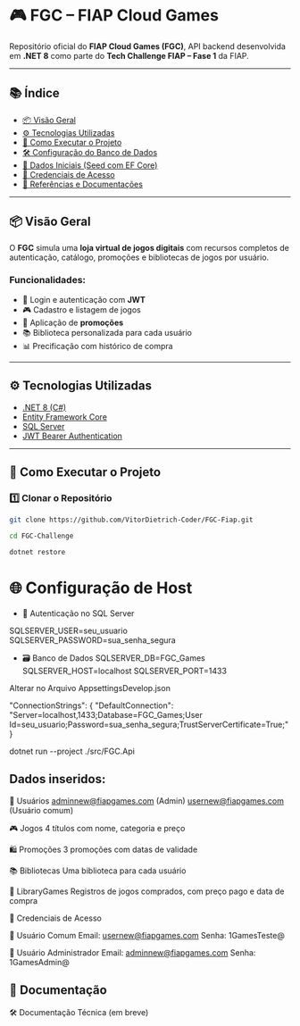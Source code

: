 # 🎮 FGC – FIAP Cloud Games

Repositório oficial do **FIAP Cloud Games (FGC)**, API backend desenvolvida em **.NET 8** como parte do **Tech Challenge FIAP – Fase 1** da FIAP.

---

## 📚 Índice

- [📦 Visão Geral](#-visão-geral)
- [⚙️ Tecnologias Utilizadas](#-tecnologias-utilizadas)
- [🚀 Como Executar o Projeto](#-como-executar-o-projeto)
- [🛠️ Configuração do Banco de Dados](#-configuração-do-banco-de-dados)
- [🌱 Dados Iniciais (Seed com EF Core)](#-dados-iniciais-seed-com-ef-core)
- [🔐 Credenciais de Acesso](#-credenciais-de-acesso)
- [🔗 Referências e Documentações](#-referências-e-documentações)

---

## 📦 Visão Geral

O **FGC** simula uma **loja virtual de jogos digitais** com recursos completos de autenticação, catálogo, promoções e bibliotecas de jogos por usuário.

### Funcionalidades:

- 🔐 Login e autenticação com **JWT**
- 🎮 Cadastro e listagem de jogos
- 💸 Aplicação de **promoções**
- 📚 Biblioteca personalizada para cada usuário
- 📊 Precificação com histórico de compra

---

## ⚙️ Tecnologias Utilizadas

- [.NET 8 (C#)](https://learn.microsoft.com/en-us/dotnet/)
- [Entity Framework Core](https://learn.microsoft.com/en-us/ef/core/)
- [SQL Server](https://www.microsoft.com/en-us/sql-server/)
- [JWT Bearer Authentication](https://jwt.io/)

---

## 🚀 Como Executar o Projeto

### 1️⃣ Clonar o Repositório

```bash
git clone https://github.com/VitorDietrich-Coder/FGC-Fiap.git

cd FGC-Challenge

dotnet restore
```
# 🌐 Configuração de Host
- 👤 Autenticação no SQL Server
  
SQLSERVER_USER=seu_usuario
SQLSERVER_PASSWORD=sua_senha_segura

- 🗃️ Banco de Dados
SQLSERVER_DB=FGC_Games
SQLSERVER_HOST=localhost
SQLSERVER_PORT=1433

Alterar no Arquivo AppsettingsDevelop.json

"ConnectionStrings": {
  "DefaultConnection": "Server=localhost,1433;Database=FGC_Games;User Id=seu_usuario;Password=sua_senha_segura;TrustServerCertificate=True;"
}

dotnet run --project ./src/FGC.Api

## Dados inseridos:
👤 Usuários
adminnew@fiapgames.com (Admin)
usernew@fiapgames.com (Usuário comum)

🎮 Jogos
4 títulos com nome, categoria e preço

🛍️ Promoções
3 promoções com datas de validade

📚 Bibliotecas
Uma biblioteca para cada usuário

🧾 LibraryGames
Registros de jogos comprados, com preço pago e data de compra

🔐 Credenciais de Acesso

👤 Usuário Comum
Email: usernew@fiapgames.com
Senha: 1GamesTeste@

👑 Usuário Administrador
Email: adminnew@fiapgames.com
Senha: 1GamesAdmin@

## 📄 Documentação
🛠️ Documentação Técnica (em breve)

